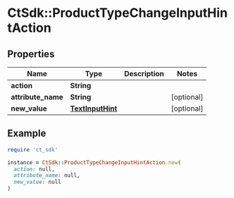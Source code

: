 # CtSdk::ProductTypeChangeInputHintAction

## Properties

| Name | Type | Description | Notes |
| ---- | ---- | ----------- | ----- |
| **action** | **String** |  |  |
| **attribute_name** | **String** |  | [optional] |
| **new_value** | [**TextInputHint**](TextInputHint.md) |  | [optional] |

## Example

```ruby
require 'ct_sdk'

instance = CtSdk::ProductTypeChangeInputHintAction.new(
  action: null,
  attribute_name: null,
  new_value: null
)
```

